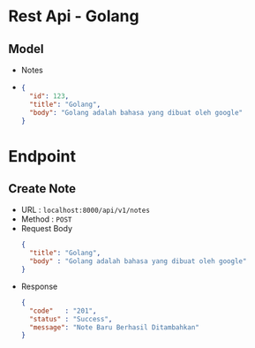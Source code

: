 # Rest Api - Golang

## Model

- Notes
- ```json
  {
    "id": 123,
    "title": "Golang",
    "body": "Golang adalah bahasa yang dibuat oleh google"
  }
  ```

# Endpoint

## Create Note

- URL : `localhost:8000/api/v1/notes`
- Method : `POST`
- Request Body
  ```json
  {
    "title": "Golang",
    "body" : "Golang adalah bahasa yang dibuat oleh google"
  }
  ```
- Response
  ```json
  {
    "code"   : "201",
    "status" : "Success",
    "message": "Note Baru Berhasil Ditambahkan"
  }
  ```
